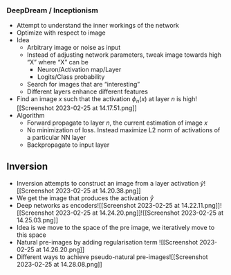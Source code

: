 ### DeepDream / Inceptionism

- Attempt to understand the inner workings of the network 
- Optimize with respect to image
- Idea
	- Arbitrary image or noise as input 
	- Instead of adjusting network parameters, tweak image towards high “X” where “X” can be 
		- Neuron/Activation map/Layer 
		- Logits/Class probability 
	- Search for images that are “interesting” 
	- Different layers enhance different features
- Find an image $x$ such that the activation $\phi_n(x)$ at layer $n$ is high![[Screenshot 2023-02-25 at 14.17.51.png]]
- Algorithm 
	- Forward propagate to layer $n$, the current estimation of image $x$
	- No minimization of loss. Instead maximize L2 norm of activations of a particular NN layer 
	- Backpropagate to input layer

## Inversion
-  Inversion attempts to construct an image from a layer activation $\hat{y}$![[Screenshot 2023-02-25 at 14.20.38.png]]
- We get the image that produces the activation $\hat{y}$
- Deep networks as encoders![[Screenshot 2023-02-25 at 14.22.11.png]]![[Screenshot 2023-02-25 at 14.24.20.png]]![[Screenshot 2023-02-25 at 14.25.03.png]]
- Idea is we move to the space of the pre image, we iteratively move to this space
- Natural pre-images by adding regularisation term ![[Screenshot 2023-02-25 at 14.26.20.png]]
- Different ways to achieve pseudo-natural pre-images![[Screenshot 2023-02-25 at 14.28.08.png]]

